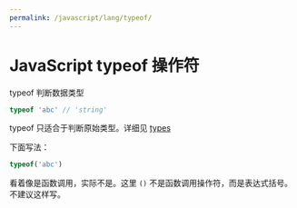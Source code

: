 ```yaml
---
permalink: /javascript/lang/typeof/
---
```


# JavaScript typeof 操作符

typeof 判断数据类型

```js
typeof 'abc' // 'string'
```

typeof 只适合于判断原始类型。详细见 [types](../types.md)

下面写法：

```js
typeof('abc')
```

看着像是函数调用，实际不是。这里 `()` 不是函数调用操作符，而是表达式括号。不建议这样写。
